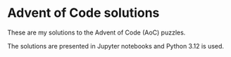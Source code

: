 # Advent of Code solutions
These are my solutions to the Advent of Code (AoC) puzzles.

The solutions are presented in Jupyter notebooks and Python 3.12 is used.
